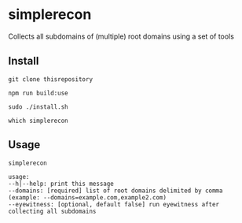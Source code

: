 # simplerecon
Collects all subdomains of (multiple) root domains using a set of tools

## Install

```
git clone thisrepository

npm run build:use

sudo ./install.sh

which simplerecon
```

## Usage

```
simplerecon

usage:
--h|--help: print this message
--domains: [required] list of root domains delimited by comma (example: --domains=example.com,example2.com)
--eyewitness: [optional, default false] run eyewitness after collecting all subdomains
```